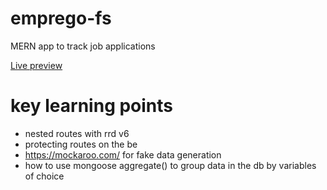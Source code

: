 # emprego-fs
MERN app to track job applications

<a href="https://empregofs.herokuapp.com/">Live preview</a>

# key learning points
- nested routes with rrd v6
- protecting routes on the be
- https://mockaroo.com/ for fake data generation
- how to use mongoose aggregate() to group data in the db by variables of choice